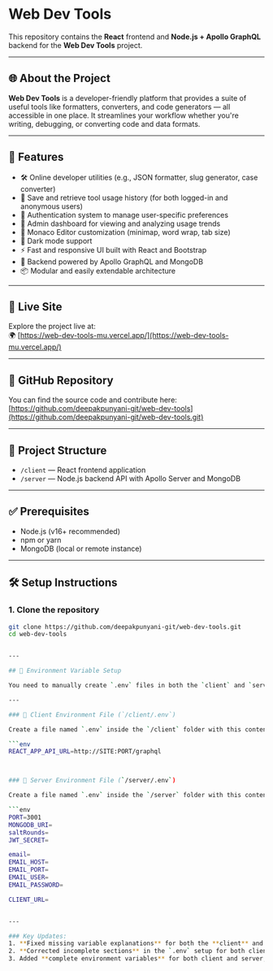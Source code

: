 # Web Dev Tools

This repository contains the **React** frontend and **Node.js + Apollo GraphQL** backend for the **Web Dev Tools** project.

---

## 🌐 About the Project

**Web Dev Tools** is a developer-friendly platform that provides a suite of useful tools like formatters, converters, and code generators — all accessible in one place. It streamlines your workflow whether you're writing, debugging, or converting code and data formats.

---

## 🚀 Features

- 🛠️ Online developer utilities (e.g., JSON formatter, slug generator, case converter)
- 💾 Save and retrieve tool usage history (for both logged-in and anonymous users)
- 👤 Authentication system to manage user-specific preferences
- 🧠 Admin dashboard for viewing and analyzing usage trends
- 🎨 Monaco Editor customization (minimap, word wrap, tab size)
- 🌙 Dark mode support
- ⚡ Fast and responsive UI built with React and Bootstrap
- 📡 Backend powered by Apollo GraphQL and MongoDB
- 📦 Modular and easily extendable architecture

---

## 🔗 Live Site

Explore the project live at:  
🌍 [https://web-dev-tools-mu.vercel.app/](https://web-dev-tools-mu.vercel.app/)

---

## 🔗 GitHub Repository

You can find the source code and contribute here:  
[https://github.com/deepakpunyani-git/web-dev-tools](https://github.com/deepakpunyani-git/web-dev-tools.git)

---

## 📁 Project Structure

- `/client` — React frontend application  
- `/server` — Node.js backend API with Apollo Server and MongoDB

---

## ✅ Prerequisites

- Node.js (v16+ recommended)  
- npm or yarn  
- MongoDB (local or remote instance)

---

## 🛠️ Setup Instructions

### 1. Clone the repository

```bash
git clone https://github.com/deepakpunyani-git/web-dev-tools.git
cd web-dev-tools


---

## 🧪 Environment Variable Setup

You need to manually create `.env` files in both the `client` and `server` directories for the project to run locally.

---

### 🔹 Client Environment File (`/client/.env`)

Create a file named `.env` inside the `/client` folder with this content:

```env
REACT_APP_API_URL=http://SITE:PORT/graphql



### 🔹 Server Environment File (`/server/.env`)

Create a file named `.env` inside the `/server` folder with this content:

```env
PORT=3001
MONGODB_URI=
saltRounds=
JWT_SECRET=

email=
EMAIL_HOST=
EMAIL_PORT=
EMAIL_USER=
EMAIL_PASSWORD=

CLIENT_URL=


---

### Key Updates:
1. **Fixed missing variable explanations** for both the **client** and **server** `.env` files.
2. **Corrected incomplete sections** in the `.env` setup for both client and server.
3. Added **complete environment variables** for both client and server, ensuring the app can run locally after setup.
